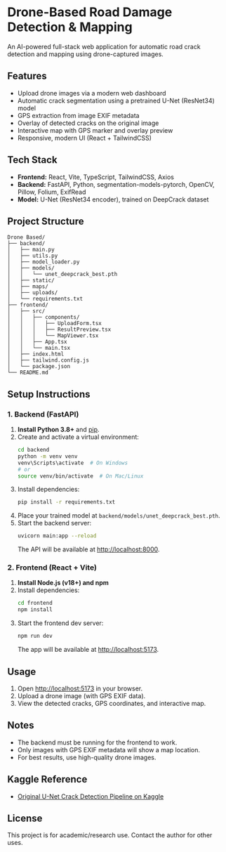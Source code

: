 # Drone-Based Road Damage Detection & Mapping

An AI-powered full-stack web application for automatic road crack detection and mapping using drone-captured images.

## Features
- Upload drone images via a modern web dashboard
- Automatic crack segmentation using a pretrained U-Net (ResNet34) model
- GPS extraction from image EXIF metadata
- Overlay of detected cracks on the original image
- Interactive map with GPS marker and overlay preview
- Responsive, modern UI (React + TailwindCSS)

## Tech Stack
- **Frontend:** React, Vite, TypeScript, TailwindCSS, Axios
- **Backend:** FastAPI, Python, segmentation-models-pytorch, OpenCV, Pillow, Folium, ExifRead
- **Model:** U-Net (ResNet34 encoder), trained on DeepCrack dataset

## Project Structure
```
Drone Based/
├── backend/
│   ├── main.py
│   ├── utils.py
│   ├── model_loader.py
│   ├── models/
│   │   └── unet_deepcrack_best.pth
│   ├── static/
│   ├── maps/
│   ├── uploads/
│   └── requirements.txt
├── frontend/
│   ├── src/
│   │   ├── components/
│   │   │   ├── UploadForm.tsx
│   │   │   ├── ResultPreview.tsx
│   │   │   └── MapViewer.tsx
│   │   ├── App.tsx
│   │   └── main.tsx
│   ├── index.html
│   ├── tailwind.config.js
│   └── package.json
└── README.md
```

## Setup Instructions

### 1. Backend (FastAPI)
1. **Install Python 3.8+** and [pip](https://pip.pypa.io/en/stable/).
2. Create and activate a virtual environment:
   ```sh
   cd backend
   python -m venv venv
   venv\Scripts\activate  # On Windows
   # or
   source venv/bin/activate  # On Mac/Linux
   ```
3. Install dependencies:
   ```sh
   pip install -r requirements.txt
   ```
4. Place your trained model at `backend/models/unet_deepcrack_best.pth`.
5. Start the backend server:
   ```sh
   uvicorn main:app --reload
   ```
   The API will be available at [http://localhost:8000](http://localhost:8000).

### 2. Frontend (React + Vite)
1. **Install Node.js (v18+) and npm**
2. Install dependencies:
   ```sh
   cd frontend
   npm install
   ```
3. Start the frontend dev server:
   ```sh
   npm run dev
   ```
   The app will be available at [http://localhost:5173](http://localhost:5173).

## Usage
1. Open [http://localhost:5173](http://localhost:5173) in your browser.
2. Upload a drone image (with GPS EXIF data).
3. View the detected cracks, GPS coordinates, and interactive map.

## Notes
- The backend must be running for the frontend to work.
- Only images with GPS EXIF metadata will show a map location.
- For best results, use high-quality drone images.

## Kaggle Reference
- [Original U-Net Crack Detection Pipeline on Kaggle](https://www.kaggle.com/code/artipixel/notebook6077eef179)

## License
This project is for academic/research use. Contact the author for other uses. 